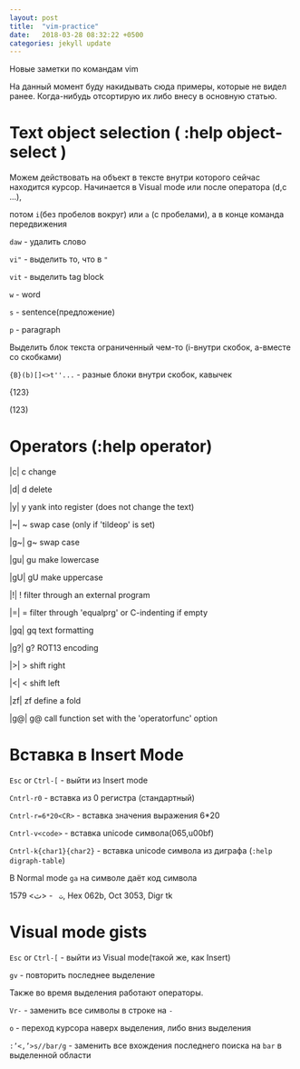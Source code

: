 ```yaml
---
layout: post
title:  "vim-practice"
date:   2018-03-28 08:32:22 +0500
categories: jekyll update
---
```


Новые заметки по командам vim

На данный момент буду накидывать сюда примеры, которые не видел ранее.
Когда-нибудь отсортирую их либо внесу в основную статью.

# Text object selection ( :help object-select )

Можем действовать на объект в тексте внутри которого сейчас находится курсор.
Начинается в Visual mode или после оператора (d,c ...),

потом `i`(без пробелов вокруг) или `a` (с пробелами), а в конце команда передвижения

`daw` -  удалить слово

`vi"` - выделить то, что в `"`

`vit` - выделить tag block

`w` - word

`s` - sentence(предложение)

`p` - paragraph

Выделить блок текста ограниченный чем-то (i-внутри скобок, a-вместе со скобками)

`{B}(b)[]<>t''...` - разные блоки внутри скобок, кавычек

{123}

(123)

# Operators (:help operator)

|c|	c	change

|d|	d	delete

|y|	y	yank into register (does not change the text)

|~|	~	swap case (only if 'tildeop' is set)

|g~|	g~	swap case

|gu|	gu	make lowercase

|gU|	gU	make uppercase

|!|	!	filter through an external program

|=|	=	filter through 'equalprg' or C-indenting if empty


|gq|	gq	text formatting

|g?|	g?	ROT13 encoding

|>|	>	shift right

|<|	<	shift left

|zf|	zf	define a fold

|g@|	g@	call function set with the 'operatorfunc' option

# Вставка в Insert Mode

`Esc` or `Ctrl-[` - выйти из Insert mode

`Cntrl-r0` - вставка из 0 регистра (стандартный) 

`Cntrl-r=6*20<CR>` - вставка значения выражения 6*20

`Cntrl-v<code>` - вставка unicode символа(065,u00bf)

`Cntrl-k{char1}{char2}` - вставка unicode символа из диграфа (`:help digraph-table`)

В Normal mode `ga` на символе даёт код символа

`ث ` -  <ﺙ> 1579, Hex 062b, Oct 3053, Digr tk

# Visual mode gists

`Esc` or `Ctrl-[` - выйти из Visual mode(такой же, как Insert)

`gv` - повторить последнее выделение

Также во время выделения работают операторы.

`Vr-` - заменить все символы в строке на `-`

`o` - переход курсора наверх выделения, либо вниз выделения

`:’<,’>s//bar/g` - заменить все вхождения последнего поиска на `bar` в выделенной области
